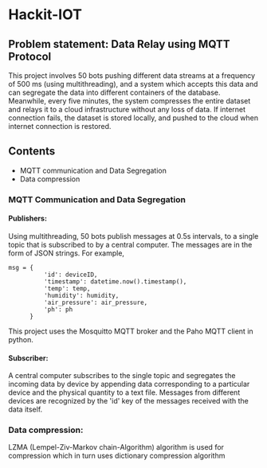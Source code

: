 # Hackit-IOT
## Problem statement: Data Relay using MQTT Protocol

This project involves 50 bots pushing different data streams at a frequency of 500 ms (using multithreading), and a system which accepts this data and can segregate the data into different containers of the database.
Meanwhile, every five minutes, the system compresses the entire dataset and relays it to a cloud infrastructure without any loss of data.
If internet connection fails, the dataset is stored locally, and pushed to the cloud when internet connection is restored.

## Contents
* MQTT communication and Data Segregation
* Data compression

### MQTT Communication and Data Segregation
#### Publishers:
  Using multithreading, 50 bots publish messages at 0.5s intervals, to a single topic that is subscribed to by a central computer. The messages are in the form of JSON strings. For example,
  ```
  msg = {
            'id': deviceID,
            'timestamp': datetime.now().timestamp(),
            'temp': temp,
            'humidity': humidity,
            'air_pressure': air_pressure,
            'ph': ph
        }
  ```
      
  This project uses the Mosquitto MQTT broker and the Paho MQTT client in python.
  
#### Subscriber:
  A central computer subscribes to the single topic and segregates the incoming data by device by appending data corresponding to a particular device and the physical quantity to a text file. Messages from different devices are recognized by the 'id' key of the messages received with the data itself.
  
 ### Data compression:
  LZMA (Lempel-Ziv-Markov chain-Algorithm) algorithm is used for compression which in turn uses dictionary compression algorithm  
  
